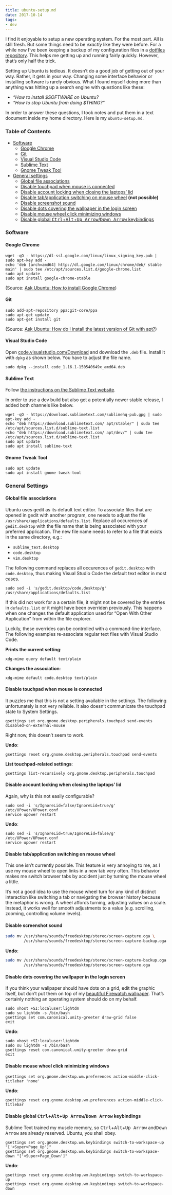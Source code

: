 ```yaml
---
title: ubuntu-setup.md
date: 2017-10-14
tags:
- dev
---
```

I find it enjoyable to setup a new operating system. For the most part. All is still fresh. But some things need to be *exactly* like they were before. For a while now I’ve been keeping a backup of my configuration files in a [dotfiles repository](https://github.com/kleinfreund/dotfiles). This helps me getting up and running fairly quickly. However, that’s only half the trick.

Setting up Ubuntu is tedious. It doesn’t do a good job of getting out of your way. Rather, it gets in your way. Changing some interface behavior or installing software is rarely obvious. What I found myself doing more than anything was hitting up a search engine with questions like these:

- *“How to install <var>$SOFTWARE</var> on Ubuntu?*
- *“How to stop Ubuntu from doing <var>$THING</var>?”*

In order to answer these questions, I took notes and put them in a text document inside my home directory. Here is my `ubuntu-setup.md`.

### Table of Contents

- [Software](#software)
  - [Google Chrome](#google-chrome)
  - [Git](#git)
  - [Visual Studio Code](#visual-studio-code)
  - [Sublime Text](#sublime-text)
  - [Gnome Tweak Tool](#gnome-tweak-tool)
- [General settings](#general-settings)
  - [Global file associations](#global-file-associations)
  - [Disable touchpad when mouse is connected](#disable-touchpad-when-mouse-is-connected)
  - [Disable account locking when closing the laptops’ lid](#disable-account-locking-when-closing-the-laptops-lid)
  - [Disable tab/application switching on mouse wheel](#disable-tab-application-switching-on-mouse-wheel) **(not possible)**
  - [Disable screenshot sound](#disable-screenshot-sound)
  - [Disable dots covering the wallpaper in the login screen](#disable-dots-covering-the-wallpaper-in-the-login-screen)
  - [Disable mouse wheel click minimizing windows](#disable-mouse-wheel-click-minimizing-windows)
  - [Disable global <kbd>Ctrl</kbd>+<kbd>Alt</kbd>+<kbd>Up Arrow</kbd>/<kbd>Down Arrow</kbd> keybindings](#disable-global-kbd-ctrl-kbd-kbd-alt-kbd-kbd-up-arrow-kbd-wbr-kbd-down-arrow-kbd-keybindings)

### Software

#### Google Chrome

```
wget -qO - https://dl-ssl.google.com/linux/linux_signing_key.pub | sudo apt-key add -
echo 'deb [arch=amd64] http://dl.google.com/linux/chrome/deb/ stable main' | sudo tee /etc/apt/sources.list.d/google-chrome.list
sudo apt update
sudo apt install google-chrome-stable
```

(Source: [Ask Ubuntu: How to install Google Chrome](https://askubuntu.com/a/510186))

#### Git

```
sudo add-apt-repository ppa:git-core/ppa
sudo apt-get update
sudo apt-get install git
```

(Source: [Ask Ubuntu: How do I install the latest version of Git with apt?](https://askubuntu.com/a/568596/337853))

#### Visual Studio Code

Open [code.visualstudio.com/Download](https://code.visualstudio.com/Download) and download the `.deb` file. Install it with `dpkg` as shown below. You have to adjust the file name.

```
sudo dpkg --install code_1.16.1-150540649x_amd64.deb
```

#### Sublime Text

Follow [the instructions on the Sublime Text website](https://www.sublimetext.com/docs/3/linux_repositories.html).

In order to use a dev build but also get a potentially newer stable release, I added both channels like below.

```
wget -qO - https://download.sublimetext.com/sublimehq-pub.gpg | sudo apt-key add -
echo "deb https://download.sublimetext.com/ apt/stable/" | sudo tee /etc/apt/sources.list.d/sublime-text.list
echo "deb https://download.sublimetext.com/ apt/dev/" | sudo tee /etc/apt/sources.list.d/sublime-text.list
sudo apt update
sudo apt install sublime-text
```

#### Gnome Tweak Tool

```
sudo apt update
sudo apt install gnome-tweak-tool
```


### General Settings

#### Global file associations

Ubuntu uses gedit as its default text editor. To associate files that are opened in gedit with another program, one needs to adjust the file `/usr/share/applications/defaults.list`. Replace all occurences of `gedit.desktop` with the file name that is being associated with your preferred application. The new file name needs to refer to a file that exists in the same directory, e.g.:

- `sublime_text.desktop`
- `code.desktop`
- `vim.desktop`

The following command replaces all occurences of `gedit.desktop` with `code.desktop`, thus making Visual Studio Code the default text editor in most cases.

```
sudo sed -i 's/gedit.desktop/code.desktop/g' /usr/share/applications/defaults.list
```

If this did not work for a a certain file, it might not be covered by the entries in `defaults.list` or it might have been overriden previously. This happens when one changes the default application used for “Open With Other Application” from within the file explorer.

Luckily, these overrides can be controlled with a command-line interface. The following examples re-associate regular text files with Visual Studio Code.

**Prints the current setting**:

```
xdg-mime query default text/plain
```

**Changes the association**:

```
xdg-mime default code.desktop text/plain
```

#### Disable touchpad when mouse is connected

It puzzles me that this is not a setting available in the settings. The following unfortunately is not very reliable. It also doesn’t communicate the touchpad state to System Settings.

```
gsettings set org.gnome.desktop.peripherals.touchpad send-events disabled-on-external-mouse
```

Right now, this doesn’t seem to work.

**Undo**:

```
gsettings reset org.gnome.desktop.peripherals.touchpad send-events
```

**List touchpad-related settings**:

```
gsettings list-recursively org.gnome.desktop.peripherals.touchpad
```

#### Disable account locking when closing the laptops’ lid

Again, why is this not easily configurable?

```
sudo sed -i 's/IgnoreLid=false/IgnoreLid=true/g' /etc/UPower/UPower.conf
service upower restart
```

**Undo**:

```
sudo sed -i 's/IgnoreLid=true/IgnoreLid=false/g' /etc/UPower/UPower.conf
service upower restart
```

#### Disable tab/application switching on mouse wheel

This one isn’t currently possible. This feature is very annoying to me, as I use my mouse wheel to open links in a new tab very often. This behavior makes me switch browser tabs by accident just by turning the mouse wheel a little.

It’s not a good idea to use the mouse wheel turn for any kind of distinct interaction like switching a tab or navigating the browser history because the metaphor is wrong. A wheel affords turning, adjusting values on a scale. Instead, it works well for smooth adjustments to a value (e.g. scrolling, zooming, controlling volume levels).

#### Disable screenshot sound

```sh
sudo mv /usr/share/sounds/freedesktop/stereo/screen-capture.oga \
        /usr/share/sounds/freedesktop/stereo/screen-capture-backup.oga
```

**Undo**:

```sh
sudo mv /usr/share/sounds/freedesktop/stereo/screen-capture-backup.oga \
        /usr/share/sounds/freedesktop/stereo/screen-capture.oga
```

#### Disable dots covering the wallpaper in the login screen

If you think your wallpaper should have dots on a grid, edit the graphic itself, but don’t put them on top of my [beautiful Firewatch wallpaper](http://blog.camposanto.com/post/138965082204/firewatch-launch-wallpaper-when-we-redid-the). That’s certainly nothing an operating system should do on my behalf.

```
sudo xhost +SI:localuser:lightdm
sudo su lightdm -s /bin/bash
gsettings set com.canonical.unity-greeter draw-grid false
exit
```

**Undo**:

```
sudo xhost +SI:localuser:lightdm
sudo su lightdm -s /bin/bash
gsettings reset com.canonical.unity-greeter draw-grid
exit
```

#### Disable mouse wheel click minimizing windows

```
gsettings set org.gnome.desktop.wm.preferences action-middle-click-titlebar 'none'
```

**Undo**:

```
gsettings reset org.gnome.desktop.wm.preferences action-middle-click-titlebar
```

#### Disable global <kbd>Ctrl</kbd>+<kbd>Alt</kbd>+<kbd>Up Arrow</kbd>/<wbr><kbd>Down Arrow</kbd> keybindings

Sublime Text trained my muscle memory, so <kbd>Ctrl</kbd>+<kbd>Alt</kbd>+<kbd>Up Arrow</kbd> and<kbd>Down Arrow</kbd> are already reserved. Ubuntu, you shall obey.

```
gsettings set org.gnome.desktop.wm.keybindings switch-to-workspace-up "['<Super>Page_Up']"
gsettings set org.gnome.desktop.wm.keybindings switch-to-workspace-down "['<Super>Page_Down']"
```

**Undo**:

```
gsettings reset org.gnome.desktop.wm.keybindings switch-to-workspace-up
gsettings reset org.gnome.desktop.wm.keybindings switch-to-workspace-down
```
